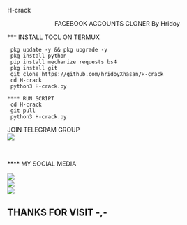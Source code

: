  H-crack
 </br>
<p align="center">
      FACEBOOK ACCOUNTS CLONER
 By Hridoy
</p>

*** INSTALL TOOL ON TERMUX
```
 pkg update -y && pkg upgrade -y
 pkg install python
 pip install mechanize requests bs4
 pkg install git
 git clone https://github.com/hridoyXhasan/H-crack
 cd H-crack
 python3 H-crack.py

```
```
**** RUN SCRIPT
 cd H-crack
 git pull
 python3 H-crack.py

```

 JOIN TELEGRAM GROUP <br>
[![](https://img.shields.io/badge/Telegram-black?logo=Telegram&logoColor=blue&labelColor=black)](https://t.me/ogggy69)

<br>

**** MY SOCIAL MEDIA

[![](https://img.shields.io/badge/Github-black?logo=Github&logoColor=red&labelColor=black)](https://github.com/mrogggy) <br>
[![](https://img.shields.io/badge/Facebook-black?logo=Facebook&logoColor=red&labelColor=black)](https://www.facebook.com/hridoybhaiaaa) <br>
[![](https://img.shields.io/badge/Instagram-black?logo=Instagram&logoColor=red&labelColor=black)](https://www.instagram.com/mr_oggy.69) <br>


<h2> THANKS FOR VISIT -,- <h2\>

